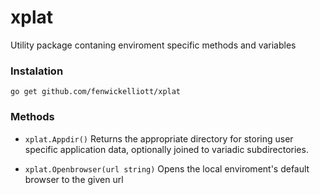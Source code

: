 # xplat
Utility package contaning enviroment specific methods and variables

### Instalation
`go get github.com/fenwickelliott/xplat`


### Methods
* `xplat.Appdir()`
Returns the appropriate directory for storing user specific application data, optionally joined to variadic subdirectories.

* `xplat.Openbrowser(url string)`
Opens the local enviroment's default browser to the given url